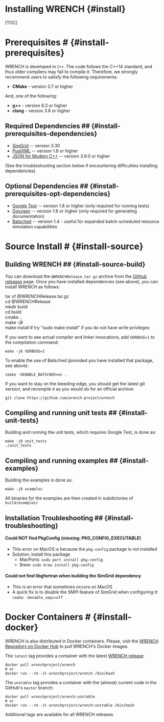 Installing WRENCH                  {#install}
============

[TOC]

# Prerequisites #                 {#install-prerequisites}

WRENCH is developed in `C++`. The code follows the C++14 standard, and thus older 
compilers may fail to compile it. Therefore, we strongly recommend
users to satisfy the following requirements:

- **CMake** - version 3.7 or higher
  
And, one of the following:
- **g++** - version 6.3 or higher
- **clang** - version 3.8 or higher

## Required Dependencies ##                  {#install-prerequisites-dependencies}

- [SimGrid](https://simgrid.org/) -- version 3.30
- [PugiXML](http://pugixml.org/) -- version 1.8 or higher
- [JSON for Modern C++](https://github.com/nlohmann/json) -- version 3.9.0 or higher 

(See the troubleshooting section below if encountering difficulties installing dependencies)

## Optional Dependencies ##                  {#install-prerequisites-opt-dependencies}

- [Google Test](https://github.com/google/googletest) -- version 1.8 or higher (only required for running tests)
- [Doxygen](http://www.doxygen.org) -- version 1.8 or higher (only required for generating documentation)
- [Batsched](https://gitlab.inria.fr/batsim/batsched) -- version 1.4 - useful for expanded batch-scheduled resource simulation capabilities


# Source Install #                  {#install-source}

## Building WRENCH ##               {#install-source-build}

You can download the `@WRENCHRelease.tar.gz` archive from the 
[GitHub releases](https://github.com/wrench-project/wrench/releases) page. Once you have
installed dependencies (see above), you can install WRENCH as follows:

<div class="fragment">
<div class="line">tar xf @WRENCHRelease.tar.gz</div>
<div class="line">cd @WRENCHRelease</div>
<div class="line">mkdir build</div>
<div class="line">cd build</div>
<div class="line">cmake ..</div>
<div class="line">make -j8</div>
<div class="line">make install # try "sudo make install" if you do not have write privileges</div>
</div>

If you want to see actual compiler and linker invocations, add `VERBOSE=1` to the compilation command:

~~~~~~~~~~~~~{.sh}
make -j8 VERBOSE=1
~~~~~~~~~~~~~

To enable the use of Batsched (provided you have installed that package, see above):
~~~~~~~~~~~~~{.sh}
cmake -DENABLE_BATSCHED=on .
~~~~~~~~~~~~~

If you want to stay on the bleeding edge, you should get the latest git version, and recompile it as you would do for an official archive:

~~~~~~~~~~~~~{.sh}
git clone https://github.com/wrench-project/wrench
~~~~~~~~~~~~~

## Compiling and running unit tests ##  {#install-unit-tests}

Building and running the unit tests, which requires Google Test, is done as:

~~~~~~~~~~~~~{.sh}
make -j8 unit_tests
./unit_tests
~~~~~~~~~~~~~

## Compiling and running examples ##  {#install-examples}

Building the examples is done as:

~~~~~~~~~~~~~{.sh}
make -j8 examples
~~~~~~~~~~~~~

All binaries for the examples are then created in subdictories of `build/examples/`
 
## Installation Troubleshooting ##  {#install-troubleshooting}

#### Could NOT find PkgConfig (missing: PKG_CONFIG_EXECUTABLE)
    
 - This error on MacOS is because the `pkg-config` package is not installed
 - Solution: install this package
    - MacPorts: `sudo port install pkg-config`
    - Brew: `sudo brew install pkg-config`

#### Could not find libgfortran when building the SimGrid dependency

  - This is an error that sometimes occurs on MacOS
  - A quick fix is to disable the SMPI feature of SimGrid when configuring it: `cmake -Denable_smpi=off .`

# Docker Containers #             {#install-docker}

WRENCH is also distributed in Docker containers. Please, visit the
[WRENCH Repository on Docker Hub](https://hub.docker.com/r/wrenchproject/wrench/)
to pull WRENCH's Docker images.

The `latest` tag provides a container with the latest 
[WRENCH release](https://github.com/wrench-project/wrench/releases):

~~~~~~~~~~~~~{.sh}
docker pull wrenchproject/wrench 
# or
docker run --rm -it wrenchproject/wrench /bin/bash
~~~~~~~~~~~~~

The `unstable` tag provides a container with the (almost) current code in the GitHub's 
`master` branch:

~~~~~~~~~~~~~{.sh}
docker pull wrenchproject/wrench:unstable
# or
docker run --rm -it wrenchproject/wrench:unstable /bin/bash
~~~~~~~~~~~~~ 

Additional tags are available for all WRENCH releases.
